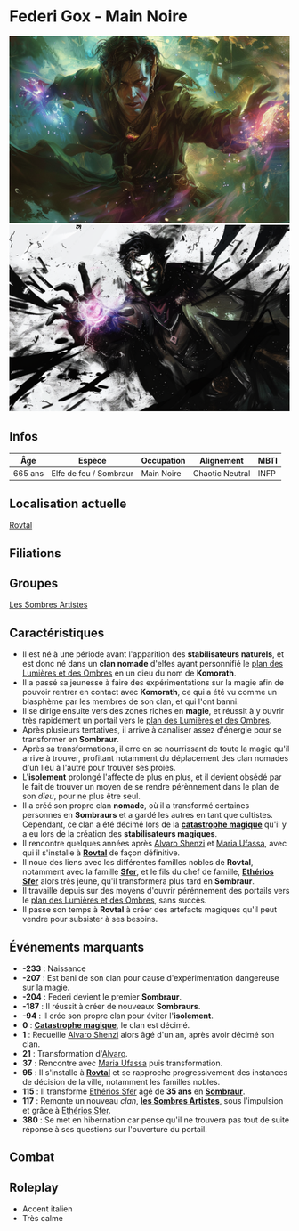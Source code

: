 # Federi Gox - Main Noire
![Federi Gox](../../../_images/federi.png)
![Federix Gox](../../../_images/federi_2.png)

## Infos 
| Âge | Espèce | Occupation | Alignement | MBTI |
| --- | ------ | ---------- | ---------- | ---- |
| 665 ans | Elfe de feu / Sombraur | Main Noire | Chaotic Neutral | INFP |

## Localisation actuelle
[Rovtal](../../VILLES/Rovtal.md)

## Filiations

## Groupes 
[Les Sombres Artistes](../../VILLES/Rovtal.md#les-sombres-artistes)

## Caractéristiques
* Il est né à une période avant l'apparition des **stabilisateurs naturels**, et est donc né dans un **clan nomade** d'elfes ayant personnifié le [plan des Lumières et des Ombres](../../../WORLDBUILDING/COSMOLOGIE/PLANS_ET_DIVINITES/Komorath.md) en un dieu du nom de **Komorath**.
* Il a passé sa jeunesse à faire des expérimentations sur la magie afin de pouvoir rentrer en contact avec **Komorath**, ce qui a été vu comme un blasphème par les membres de son clan, et qui l'ont banni.
* Il se dirige ensuite vers des zones riches en **magie**, et réussit à y ouvrir très rapidement un portail vers le [plan des Lumières et des Ombres](../../../WORLDBUILDING/COSMOLOGIE/PLANS_ET_DIVINITES/Komorath.md). 
* Après plusieurs tentatives, il arrive à canaliser assez d'énergie pour se transformer en **Sombraur**.
* Après sa transformations, il erre en se nourrissant de toute la magie qu'il arrive à trouver, profitant notamment du déplacement des clan nomades d'un lieu à l'autre pour trouver ses proies.
* L'**isolement** prolongé l'affecte de plus en plus, et il devient obsédé par le fait de trouver un moyen de se rendre pérènnement dans le plan de son *dieu*, pour ne plus être seul.
* Il a créé son propre clan **nomade**, où il a transformé certaines personnes en **Sombraurs** et a gardé les autres en tant que cultistes. Cependant, ce clan a été décimé lors de la [**catastrophe magique**](../../AUTRES/CatastropheMagique.md) qu'il y a eu lors de la création des **stabilisateurs magiques**.
* Il rencontre quelques années après [Alvaro Shenzi](./Alvaro_Shenzi.md) et [Maria Ufassa](./Maria_Ufassa.md), avec qui il s'installe à [**Rovtal**](../../VILLES/Rovtal.md) de façon définitive.
* Il noue des liens avec les différentes familles nobles de **Rovtal**, notamment avec la famille [**Sfer**](../ROVTAL/GROUPES/Famille_Sfer.md), et le fils du chef de famille, [**Ethérios Sfer**](./Ethérios_Sfer.md) alors très jeune, qu'il transformera plus tard en **Sombraur**.
* Il travaille depuis sur des moyens d'ouvrir pérénnement des portails vers le [plan des Lumières et des Ombres](../../COSMOLOGIE/PLANS_ET_DIVINITES/Komorath.md), sans succès.
* Il passe son temps à **Rovtal** à créer des artefacts magiques qu'il peut vendre pour subsister à ses besoins. 


## Événements marquants
* **-233** : Naissance
* **-207** : Est bani de son clan pour cause d'expérimentation dangereuse sur la magie.
* **-204** : Federi devient le premier **Sombraur**.
* **-187** : Il réussit à créer de nouveaux **Sombraurs**.
* **-94** : Il crée son propre clan pour éviter l'**isolement**.
* **0** : [**Catastrophe magique**](../../AUTRES/CatastropheMagique.md), le clan est décimé.
* **1** : Recueille [Alvaro Shenzi](./Alvaro_Shenzi.md) alors âgé d'un an, après avoir décimé son clan.
* **21** : Transformation d'[Alvaro](./Alvaro_Shenzi.md).
* **37** : Rencontre avec [Maria Ufassa](./Maria_Ufassa.md) puis transformation.
* **95** : Il s'installe à [**Rovtal**](../../VILLES/Rovtal.md) et se rapproche progressivement des instances de décision de la ville, notamment les familles nobles. 
* **115** : Il transforme [Ethérios Sfer](./Ethérios_Sfer.md) âgé de **35 ans** en [**Sombraur**](../../ESPECES/ESPECES_MAGIQUES/Sombraur.md).
* **117** : Remonte un nouveau *clan*, [**les Sombres Artistes**](../../VILLES/Rovtal.md#les-sombres-artistes), sous l'impulsion et grâce à [Ethérios Sfer](./Ethérios_Sfer.md).
* **380** : Se met en hibernation car pense qu'il ne trouvera pas tout de suite réponse à ses questions sur l'ouverture du portail.

## Combat

## Roleplay
* Accent italien
* Très calme
